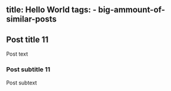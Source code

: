title: Hello World
tags:
    - big-ammount-of-similar-posts
---
## Post title 11
Post text

### Post subtitle 11
Post subtext
